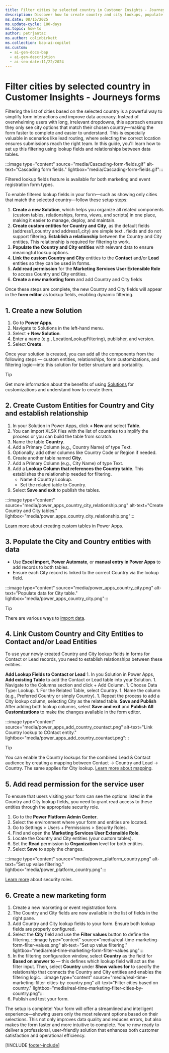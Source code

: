 ```yaml
---
title: Filter cities by selected country in Customer Insights - Journeys forms
description: Discover how to create country and city lookups, populate the values and set up relationship using forms in Dynamics 365 Customer Insights - Journeys. Learn more now!
ms.date: 08/15/2025
ms.update-cycle: 180-days
ms.topic: how-to
author: petrjantac
ms.author: colinbirkett
ms.collection: bap-ai-copilot
ms.custom:
  - ai-gen-docs-bap
  - ai-gen-description
  - ai-seo-date:11/22/2024
---
```


# Filter cities by selected country in Customer Insights - Journeys forms

Filtering the list of cities based on the selected country is a powerful way to simplify form interactions and improve data accuracy. Instead of overwhelming users with long, irrelevant dropdowns, this approach ensures they only see city options that match their chosen country—making the form faster to complete and easier to understand. This is especially valuable in scenarios like lead routing, where selecting the correct location ensures submissions reach the right team. In this guide, you'll learn how to set up this filtering using lookup fields and relationships between data tables.

:::image type="content" source="media/Cascading-form-fields.gif" alt-text="Cascading form fields." lightbox="media/Cascading-form-fields.gif":::

Filtered lookup fields feature is available for both marketing and event registration form types.

To enable filtered lookup fields in your form—such as showing only cities that match the selected country—follow these setup steps:

1. **Create a new Solution**, which helps you organize all related components (custom tables, relationships, forms, views, and scripts) in one place, making it easier to manage, deploy, and maintain.
1. **Create custom entities for Country and City**, as the default fields (address1_country and address1_city) are simple text . fields and do not support filtering. **Establish a relationship** between the Country and City entities. This relationship is required for filtering to work.
1. **Populate the Country and City entities** with relevant data to ensure meaningful lookup options.
1. **Link the custom Country and City** entities to the **Contact** and/or **Lead** entities so they can be used in forms.
1. **Add read permission** for the **Marketing Services User Extensible Role** to access Country and City entities.
1. **Create a new marketing form** and add Country and City fields

Once these steps are complete, the new Country and City fields will appear in the **form editor** as lookup fields, enabling dynamic filtering.

## 1. Create a new Solution

1. Go to **Power Apps**.
1. Navigate to Solutions in the left-hand menu.
1. Select **+ New Solution**.
1. Enter a name (e.g., LocationLookupFiltering), publisher, and version.
1. Select **Create**.

Once your solution is created, you can add all the components from the following steps — custom entities, relationships, form customizations, and filtering logic—into this solution for better structure and portability.

> [!TIP]
> Get more information about the benefits of using [Solutions](https://learn.microsoft.com/power-apps/maker/data-platform/create-solution) for customizations and understand how to create them.

## 2. Create Custom Entities for Country and City and establish relationship

1. In your Solution in Power Apps, click **+ New** and select **Table**.
1. You can import XLSX files with the list of countries to simplify the process or you can build the table from scratch.
1. Name the table **Country**.
1. Add a Primary Column (e.g., Country Name) of type Text.
1. Optionally, add other columns like Country Code or Region if needed.
1. Create another table named **City**.
1. Add a Primary Column (e.g., City Name) of type Text.
1. Add a **Lookup Column that references the Country table**. This establishes the relationship needed for filtering.
    - Name it Country Lookup.
    - Set the related table to Country.
1. Select **Save and exit** to publish the tables.

:::image type="content" source="media/power_apps_country_city_relationship.png" alt-text="Create Country and City tables." lightbox="media/power_apps_country_city_relationship.png":::

[Learn more](https://learn.microsoft.com/power-apps/maker/data-platform/create-edit-entities-portal) about creating custom tables in Power Apps.

## 3. Populate the City and Country entities with data

- Use **Excel import**, **Power Automate**, or **manual entry in Power Apps** to add records to both tables.
- Ensure each City record is linked to the correct Country via the lookup field.

:::image type="content" source="media/power_apps_country_city.png" alt-text="Populate data for City table." lightbox="media/power_apps_country_city.png":::

> [!TIP]
> There are various ways to [import data](https://learn.microsoft.com/power-apps/maker/data-platform/data-platform-import-export).

## 4. Link Custom Country and City Entities to Contact and/or Lead Entities

To use your newly created Country and City lookup fields in forms for Contact or Lead records, you need to establish relationships between these entities.

**Add Lookup Fields to Contact or Lead**
    1. In you Solution in Power Apps, **Add existing Table** to add the Contact or Lead table into your Solution.
    1. Navigate to the Columns section and click + Add Column.
    1. Choose Data Type: Lookup.
    1. For the Related Table, select Country.
    1. Name the column (e.g., Preferred Country or simply Country).
    1. Repeat the process to add a City lookup column, selecting City as the related table.
**Save and Publish**
After adding both lookup columns, select **Save and exit** and **Publish All Customizations** to make the changes available in the form editor.

:::image type="content" source="media/power_apps_add_country_countact.png" alt-text="Link Country lookup to COntact entity." lightbox="media/power_apps_add_country_countact.png":::

> [!TIP]
> You can enable the Country lookups for the combined Lead & Contact audience by creating a mapping between Contact -> Country and Lead -> Country. The same applies for City lookup. [Learn more about mapping](real-time-marketing-form-global-settings.md#lead-contact-mapping).

## 5. Add read permission for the service user

To ensure that users visiting your form can see the options listed in the Country and City lookup fields, you need to grant read access to these entities through the appropriate security role.

1. Go to the **Power Platform Admin Center**.
1. Select the environment where your form and entities are located.
1. Go to Settings > Users + Permissions > Security Roles.
1. Find and open the **Marketing Services User Extensible Role**.
1. Locate the Country and City entities (your custom tables).
1. Set the **Read** permission to **Organization** level for both entities.
1. Select **Save** to apply the changes.

:::image type="content" source="media/power_platform_country.png" alt-text="Set up value filtering." lightbox="media/power_platform_country.png":::

[Learn more](https://learn.microsoft.com/power-platform/admin/security-roles-privileges) about security roles.

## 6. Create a new marketing form

1. Create a new marketing or event registration form.
1. The Country and City fields are now available in the list of fields in the right pane.
1. Add Country and City lookup fields to your form. Ensure both lookup fields are properly configured.
1. Select the **City** field and use the **Filter values** button to define the filtering.
    :::image type="content" source="media/real-time-marketing-form-filter-values.png" alt-text="Set up value filtering." lightbox="media/real-time-marketing-form-filter-values.png":::
1. In the filtering configuration window, select **Country** as the field for **Based on answer to** — this defines which lookup field will act as the filter input. Then, select **Country** under **Show values for** to specify the relationship that connects the Country and City entities and enables the filtering logic.
    :::image type="content" source="media/real-time-marketing-filter-cities-by-country.png" alt-text="Filter cities based on country." lightbox="media/real-time-marketing-filter-cities-by-country.png":::
1. Publish and test your form.

The setup is complete! Your form will offer a streamlined and intelligent experience—showing users only the most relevant options based on their selections. This not only improves data quality and reduces errors, but also makes the form faster and more intuitive to complete. You're now ready to deliver a professional, user-friendly solution that enhances both customer satisfaction and operational efficiency.

[!INCLUDE [footer-include](./includes/footer-banner.md)]